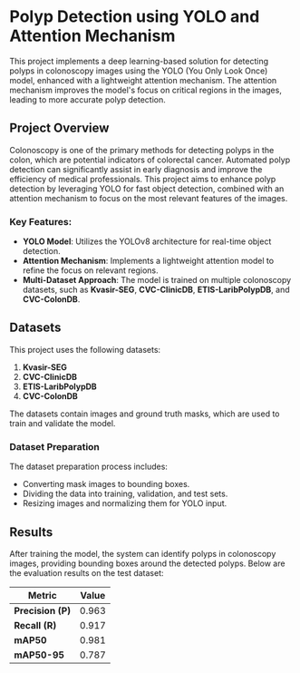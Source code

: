 # Polyp Detection using YOLO and Attention Mechanism

This project implements a deep learning-based solution for detecting polyps in colonoscopy images using the YOLO (You Only Look Once) model, enhanced with a lightweight attention mechanism. The attention mechanism improves the model's focus on critical regions in the images, leading to more accurate polyp detection.

## Project Overview

Colonoscopy is one of the primary methods for detecting polyps in the colon, which are potential indicators of colorectal cancer. Automated polyp detection can significantly assist in early diagnosis and improve the efficiency of medical professionals. This project aims to enhance polyp detection by leveraging YOLO for fast object detection, combined with an attention mechanism to focus on the most relevant features of the images.

### Key Features:
- **YOLO Model**: Utilizes the YOLOv8 architecture for real-time object detection.
- **Attention Mechanism**: Implements a lightweight attention model to refine the focus on relevant regions.
- **Multi-Dataset Approach**: The model is trained on multiple colonoscopy datasets, such as **Kvasir-SEG**, **CVC-ClinicDB**, **ETIS-LaribPolypDB**, and **CVC-ColonDB**.

## Datasets

This project uses the following datasets:
1. **Kvasir-SEG**
2. **CVC-ClinicDB**
3. **ETIS-LaribPolypDB**
4. **CVC-ColonDB**

The datasets contain images and ground truth masks, which are used to train and validate the model.

### Dataset Preparation

The dataset preparation process includes:
- Converting mask images to bounding boxes.
- Dividing the data into training, validation, and test sets.
- Resizing images and normalizing them for YOLO input.


## Results
After training the model, the system can identify polyps in colonoscopy images, providing bounding boxes around the detected polyps. Below are the evaluation results on the test dataset:

| Metric       | Value |
|--------------|-------|
| **Precision (P)** | 0.963 |
| **Recall (R)**    | 0.917 |
| **mAP50**         | 0.981 |
| **mAP50-95**      | 0.787 |


